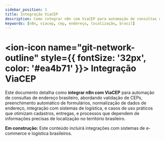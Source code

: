 ```yaml
---
sidebar_position: 1
title: Integração ViaCEP
description: Como integrar n8n com ViaCEP para automação de consultas de endereço
keywords: [n8n, viacep, cep, endereço, localização, brasil]
---
```


# <ion-icon name="git-network-outline" style={{ fontSize: '32px', color: '#ea4b71' }}></ion-icon> Integração ViaCEP

Este documento detalha como **integrar n8n com ViaCEP** para automação de consultas de endereço brasileiro, abordando validação de CEPs, preenchimento automático de formulários, normalização de dados de endereço, integração com sistemas de logística, e casos de uso práticos que otimizam cadastros, entregas, e processos que dependem de informações precisas de localização no território brasileiro.

**Em construção:** Este conteúdo incluirá integrações com sistemas de e-commerce e logística brasileiros.
